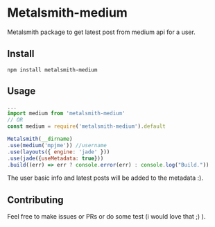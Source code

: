 # Metalsmith-medium

Metalsmith package to get latest post from medium api for a user.

## Install

```npm install metalsmith-medium```

## Usage

```javascript
...
import medium from 'metalsmith-medium'
// OR
const medium = require('metalsmith-medium').default

Metalsmith(__dirname)
.use(medium('mpjme')) //username
.use(layouts({ engine: 'jade' }))
.use(jade({useMetadata: true}))
.build((err) => err ? console.error(err) : console.log("Build."))

```

The user basic info and latest posts will be added to the metadata :).

## Contributing

Feel free to make issues or PRs or do some test (i would love that ;) ).
